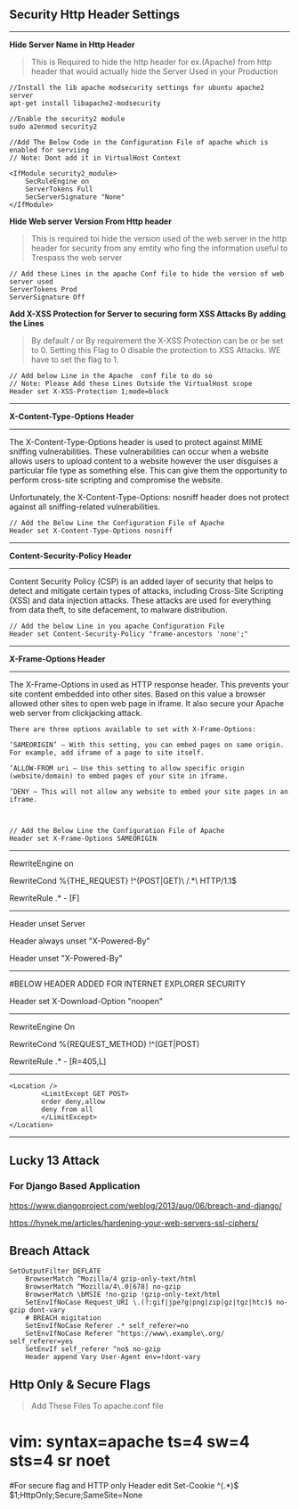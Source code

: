 
## Security Http Header Settings ##
---

**Hide Server Name in Http Header**
> This is Required to hide the http header for ex.(Apache) from http header that would actually hide the Server Used in your Production

    //Install the lib apache modsecurity settings for ubuntu apache2 server
    apt-get install libapache2-modsecurity

    //Enable the security2 module
    sudo a2enmod security2

    //Add The Below Code in the Configuration File of apache which is enabled for serviing
    // Note: Dont add it in VirtualHost Context
    
    <IfModule security2_module>
        SecRuleEngine on
        ServerTokens Full
        SecServerSignature "None"
    </IfModule>


**Hide Web server Version From Http header**
> This is required toi hide the version used of the web server in the http header for security from any emtity who fing the information useful to Trespass the web server

    // Add these Lines in the apache Conf file to hide the version of web server used
    ServerTokens Prod
    ServerSignature Off


**Add X-XSS Protection for Server to securing form XSS Attacks By adding the Lines**
> By default / or By requirement the X-XSS Protection can be or be set to 0. Setting this Flag to 0 disable the protection to XSS Attacks. WE have to set the flag to 1.


    // Add below Line in the Apache  conf file to do so
    // Note: Please Add these Lines Outside the VirtualHost scope
    Header set X-XSS-Protection 1;mode=block

---
**X-Content-Type-Options Header**

---

The X-Content-Type-Options header is used to protect against MIME sniffing vulnerabilities. These vulnerabilities can occur when a website allows users to upload content to a website however the user disguises a particular file type as something else. This can give them the opportunity to perform cross-site scripting and compromise the website.

Unfortunately, the X-Content-Type-Options: nosniff header does not protect against all sniffing-related vulnerabilities. 

    // Add the Below Line the Configuration File of Apache
    Header set X-Content-Type-Options nosniff

---
**Content-Security-Policy Header**

---
Content Security Policy (CSP) is an added layer of security that helps to detect and mitigate certain types of attacks, including Cross-Site Scripting (XSS) and data injection attacks. These attacks are used for everything from data theft, to site defacement, to malware distribution. 

    // Add the below Line in you apache Configuration File
    Header set Content-Security-Policy "frame-ancestors 'none';"

---
**X-Frame-Options Header**

---
The X-Frame-Options in used as HTTP response header. This prevents your site content embedded into other sites. Based on this value a browser allowed other sites to open web page in iframe. It also secure your Apache web server from clickjacking attack.

    There are three options available to set with X-Frame-Options:

    ‘SAMEORIGIN’ – With this setting, you can embed pages on same origin. For example, add iframe of a page to site itself.

    ‘ALLOW-FROM uri – Use this setting to allow specific origin (website/domain) to embed pages of your site in iframe.

    ‘DENY – This will not allow any website to embed your site pages in an iframe. 

    

    // Add the Below Line the Configuration File of Apache
    Header set X-Frame-Options SAMEORIGIN


-----

RewriteEngine on

RewriteCond %{THE_REQUEST} !^(POST|GET)\ /.*\ HTTP/1\.1$

RewriteRule .* - [F]

---


Header unset Server

Header always unset "X-Powered-By"

Header unset "X-Powered-By"

---
#BELOW HEADER ADDED FOR INTERNET EXPLORER SECURITY

Header set X-Download-Option "noopen"


---


RewriteEngine On

RewriteCond %{REQUEST_METHOD} !^(GET|POST)

RewriteRule .* - [R=405,L]

---

    <Location />
            <LimitExcept GET POST>
            order deny,allow
            deny from all
            </LimitExcept>
    </Location>

---

## Lucky 13 Attack ##

### For Django Based Application ###
https://www.djangoproject.com/weblog/2013/aug/06/breach-and-django/

https://hynek.me/articles/hardening-your-web-servers-ssl-ciphers/

## Breach Attack ##

    SetOutputFilter DEFLATE
        BrowserMatch ^Mozilla/4 gzip-only-text/html
        BrowserMatch ^Mozilla/4\.0[678] no-gzip
        BrowserMatch \bMSIE !no-gzip !gzip-only-text/html
        SetEnvIfNoCase Request_URI \.(?:gif|jpe?g|png|zip|gz|tgz|htc)$ no-gzip dont-vary
        # BREACH migitation
        SetEnvIfNoCase Referer .* self_referer=no
        SetEnvIfNoCase Referer ^https://www\.example\.org/ self_referer=yes
        SetEnvIf self_referer ^no$ no-gzip
        Header append Vary User-Agent env=!dont-vary

## Http Only & Secure Flags ##

> Add These Files To apache.conf file

# vim: syntax=apache ts=4 sw=4 sts=4 sr noet
#For secure flag and HTTP only
Header edit Set-Cookie ^(.*)$ $1;HttpOnly;Secure;SameSite=None
